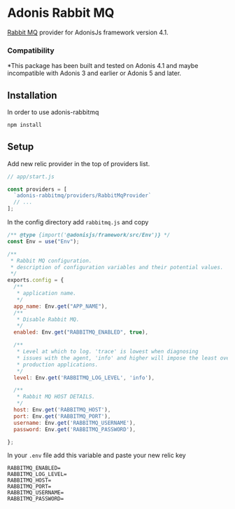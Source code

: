 # Adonis Rabbit MQ

[Rabbit MQ](https://www.rabbitmq.com/) provider for AdonisJs framework version 4.1.

### Compatibility

*This package has been built and tested on Adonis 4.1 and maybe incompatible with Adonis 3 and earlier or Adonis 5 and later.

## Installation
In order to use adonis-rabbitmq

```bash
npm install 
```

## Setup

Add new relic provider in the top of providers list.

```js
// app/start.js

const providers = [
  `adonis-rabbitmq/providers/RabbitMqProvider`
  // ...
];
```

In the config directory add `rabbitmq.js` and copy

```js
/** @type {import('@adonisjs/framework/src/Env')} */
const Env = use("Env");

/**
 * Rabbit MQ configuration.
 * description of configuration variables and their potential values.
 */
exports.config = {
  /**
   * application name.
   */
  app_name: Env.get("APP_NAME"),
  /**
   * Disable Rabbit MQ.
   */
  enabled: Env.get("RABBITMQ_ENABLED", true),

  /**
   * Level at which to log. 'trace' is lowest when diagnosing
   * issues with the agent, 'info' and higher will impose the least overhead on
   * production applications.
   */
  level: Env.get('RABBITMQ_LOG_LEVEL', 'info'),

  /**
   * Rabbit MQ HOST DETAILS.
   */
  host: Env.get('RABBITMQ_HOST'),
  port: Env.get('RABBITMQ_PORT'),
  username: Env.get('RABBITMQ_USERNAME'),
  password: Env.get('RABBITMQ_PASSWORD'),

};
```

In your `.env` file add this variable and paste your new relic key

```env
RABBITMQ_ENABLED=
RABBITMQ_LOG_LEVEL=
RABBITMQ_HOST=
RABBITMQ_PORT=
RABBITMQ_USERNAME=
RABBITMQ_PASSWORD=
```